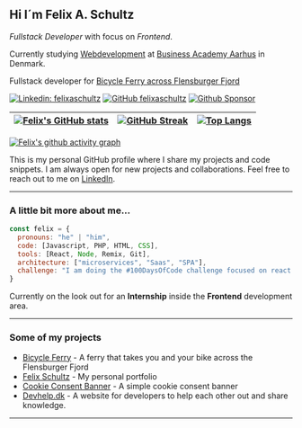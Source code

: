 <h2>Hi I´m Felix A. Schultz</h2>
<p><em>Fullstack Developer</em> with focus on <em>Frontend</em>.</p>
<p>
Currently studying <a href="https://www.eaaa.dk" target="_blank">Webdevelopment</a> at <a href="https://www.eaaa.dk" target="_blank">Business Academy Aarhus</a> in Denmark.
</p>
<p>Fullstack developer for <a href="https://www.bicycleferry.com" target="_blank">Bicycle Ferry across Flensburger Fjord</a></p>

[![Linkedin: felixaschultz](https://img.shields.io/badge/-felixaschultz-blue?style=flat-square&logo=Linkedin&logoColor=white&link=https://www.linkedin.com/in/felix-schultz/)](https://www.linkedin.com/in/felixaschultz/)
[![GitHub felixaschultz](https://img.shields.io/github/followers/felixaschultz?label=follow&style=social)](https://www.github.com/felixaschultz)
[![Github Sponsor](https://img.shields.io/badge/Sponsor-Donate-green?style=flat-square&logo=github&logoColor=white&link=https://github.com/sponsors/felixaschultz)](https://github.com/sponsors/felixaschultz)

| [![Felix's GitHub stats](https://github-readme-stats.vercel.app/api?username=felixaschultz&show_icons=true&theme=tokyonight&hide_border=true)](https://github.com/anuraghazra/github-readme-stats) | [![GitHub Streak](https://github-readme-streak-stats.herokuapp.com/?user=felixaschultz&theme=tokyonight&hide_border=true)](https://git.io/streak-stats) | [![Top Langs](https://github-readme-stats.vercel.app/api/top-langs/?username=felixaschultz&theme=tokyonight&hide_border=true&layout=compact)](https://github.com/anuraghazra/github-readme-stats) |
|---|---|---|

[![Felix's github activity graph](https://github-readme-activity-graph.vercel.app/graph?username=felixaschultz&bg_color=20232a&color=61dafb&line=61dafb&point=403d3d&area=true&hide_border=true)](https://github.com/anuraghazra/github-readme-stats)

This is my personal GitHub profile where I share my projects and code snippets. I am always open for new projects and collaborations. Feel free to reach out to me on [LinkedIn](https://www.linkedin.com/in/felixaschultz/).

---

### A little bit more about me...

```javascript
const felix = {
  pronouns: "he" | "him",
  code: [Javascript, PHP, HTML, CSS],
  tools: [React, Node, Remix, Git],
  architecture: ["microservices", "Saas", "SPA"],
  challenge: "I am doing the #100DaysOfCode challenge focused on react and typescript"
}
```
Currently on the look out for an <b>Internship</b> inside the <b>Frontend</b> development area.

---

### Some of my projects

- [Bicycle Ferry](https://www.bicycleferry.com) - A ferry that takes you and your bike across the Flensburger Fjord
- [Felix Schultz](https://www.felix-schultz.net) - My personal portfolio
- [Cookie Consent Banner](https://github.com/felixaschultz/intastellar-gdpr-cookiebanner) - A simple cookie consent banner
- [Devhelp.dk](https://www.devhelp.dk) - A website for developers to help each other out and share knowledge.

---